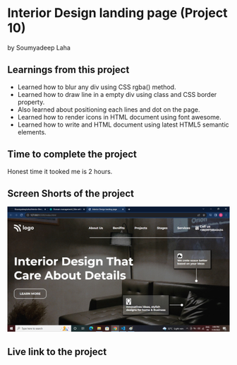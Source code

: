 # Interior Design landing page (Project 10)

by Soumyadeep Laha

## Learnings from this project

- Learned how to blur any div using CSS rgba() method. 
- Learned how to draw line in a empty div using class and CSS border property.
- Also learned about positioning each lines and dot on the page.
- Learned how to render icons in HTML document using font awesome.
- Learned how to write and HTML document using latest HTML5 semantic elements.

## Time to complete the project

Honest time it tooked me is 2 hours. 

## Screen Shorts of the project

![](./images/Screen.jpg)

## Live link to the project

